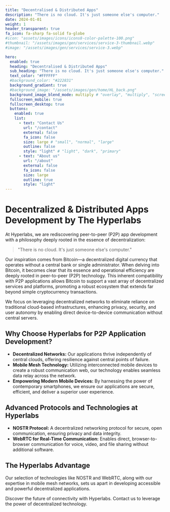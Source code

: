 ```yaml
---
title: "Decentralised & Distributed Apps"
description: "There is no cloud. It's just someone else's computer."
date: 2024-01-01
weight: 1
header_transparent: true
fa_icon: fa-sharp fa-solid fa-globe
#icon: "assets/images/icons/icons8-color-palette-100.png"
#thumbnail: "/assets/images/gen/services/service-3-thumbnail.webp"
#image: "/assets/images/gen/services/service-3.webp"

hero:
  enabled: true
  heading: "Decentralised & Distributed Apps"
  sub_heading: "There is no cloud. It's just someone else's computer."
  text_color: "#FFFFFF"
  #background_color: "#222831"
  background_gradient: true
  #background_image: "/assets/images/gen/home/HL_back.png"
  background_image_blend_mode: multiply # "overlay", "multiply", "screen"
  fullscreen_mobile: true
  fullscreen_desktop: true
  buttons:
    enabled: true
    list:
      - text: "Contact Us"
        url: "/contact"
        external: false
        fa_icon: false
        size: large # "small", "normal", "large"
        outline: false
        style: "light" # "light", "dark", "primary"
      - text: "About us"
        url: "/about"
        external: false
        fa_icon: false
        size: large
        outline: true
        style: "light"
---
```

# Decentralized & Distributed Apps Development by The Hyperlabs

At Hyperlabs, we are rediscovering peer-to-peer (P2P) app development with a philosophy deeply rooted in the essence of decentralization:

> "There is no cloud. It's just someone else's computer."

Our inspiration comes from Bitcoin—a decentralized digital currency that operates without a central bank or single administrator. When delving into Bitcoin, it becomes clear that its essence and operational efficiency are deeply rooted in peer-to-peer (P2P) technology. This inherent compatibility with P2P applications allows Bitcoin to support a vast array of decentralized services and platforms, promoting a robust ecosystem that extends far beyond simple cryptocurrency transactions.

We focus on leveraging decentralized networks to eliminate reliance on traditional cloud-based infrastructures, enhancing privacy, security, and user autonomy by enabling direct device-to-device communication without central servers.

## Why Choose Hyperlabs for P2P Application Development?

- **Decentralized Networks:** Our applications thrive independently of central clouds, offering resilience against central points of failure.
- **Mobile Mesh Technology:** Utilizing interconnected mobile devices to create a robust communication web, our technology enables seamless data relay across the network.
- **Empowering Modern Mobile Devices:** By harnessing the power of contemporary smartphones, we ensure our applications are secure, efficient, and deliver a superior user experience.

## Advanced Protocols and Technologies at Hyperlabs

- **NOSTR Protocol:** A decentralized networking protocol for secure, open communication, ensuring privacy and data integrity.
- **WebRTC for Real-Time Communication:** Enables direct, browser-to-browser communication for voice, video, and file sharing without additional software.

## The Hyperlabs Advantage

Our selection of technologies like NOSTR and WebRTC, along with our expertise in mobile mesh networks, sets us apart in developing accessible and powerful decentralized applications.

Discover the future of connectivity with Hyperlabs. Contact us to leverage the power of decentralized technology.
